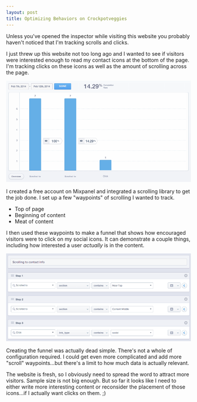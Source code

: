 ```yaml
---
layout: post
title: Optimizing Behaviors on Crockpotveggies
---
```


Unless you've opened the inspector while visiting this website you probably haven't noticed that I'm tracking scrolls and clicks.

I just threw up this website not too long ago and I wanted to see if visitors were interested enough to read my contact icons at the bottom of the page. I'm tracking clicks on these icons as well as the amount of scrolling across the page.

<img src="/uploads/mixpanel_click_funnel.png" class="thumbnail col-md-12">

I created a free account on Mixpanel and integrated a scrolling library to get the job done. I set up a few "waypoints" of scrolling I wanted to track.

+ Top of page
+ Beginning of content
+ Meat of content

I then used these waypoints to make a funnel that shows how encouraged visitors were to click on my social icons. It can demonstrate a couple things, including how interested a user *actually* is in the content.

<img src="/uploads/mixpanel_edit_funnel.png">

Creating the funnel was actually dead simple. There's not a whole of configuration required. I could get even more complicated and add more "scroll" waypoints...but there's a limit to how much data is actually relevant.

The website is fresh, so I obviously need to spread the word to attract more visitors. Sample size is not big enough. But so far it looks like I need to either write more interesting content or reconsider the placement of those icons...if I actually want clicks on them. ;)
